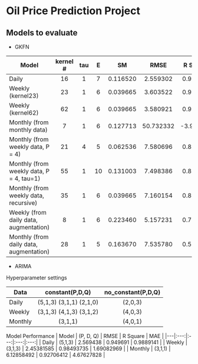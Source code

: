 # Oil Price Prediction Project


## Models to evaluate

-  GKFN

| Model  | kernel # | tau | E | SM |  RMSE | R Square |  MAE |
|---|:---:|:---:|:---:|:---:|:---:|:---:|:---:|
| Daily | 16 | 1 | 7 | 0.116520 | 2.559302 | 0.950088 | 1.372816 |
| Weekly (kernel23) | 23 | 1 | 6 | 0.039665 | 3.603522 | 0.967516 | 2.479014 |
| Weekly (kernel62) | 62 | 1 | 6 | 0.039665 | 3.580921  | 0.967922 | 2.483029 |
| Monthly (from monthly data) | 7 | 1 | 6 | 0.127713 | 50.732332 | -3.976902 | 36.233607 |
| Monthly (from weekly data, P = 4) | 21 | 4 | 5 | 0.062536 | 7.580696 | 0.856241 | 5.441237 |
| Monthly (from weekly data, P = 4, tau=1) | 55 | 1 | 10 | 0.131003 | 7.498386 | 0.859346 | 5.305326 |
| Monthly (from weekly data, recursive) | 35 | 1 | 6 | 0.039665 | 7.160154 | 0.871749 | 5.282052 | 
| Weekly (from daily data, augmentation) | 8 | 1 | 6 | 0.223460 | 5.157231 | 0.797327 | 3.303789 |
| Monthly (from daily data, augmentation) | 28 | 1 | 5 | 0.163670 | 7.535780  | 0.567268 | 5.051230 |

- ARIMA

Hyperparameter settings

| Data  | constant(P,D,Q) | no_constant(P,D,Q)|
|---|:---:|:---:|
| Daily | (5,1,3) (3,1,1) (2,1,0) | (2,0,3) |
| Weekly | (3,1,3) (4,1,3) (3,1,2) | (4,0,3) | 
| Monthly | (3,1,1) | (4,0,1) |


Model Performance
| Model  | (P, D, Q) | RMSE | R Square |  MAE |
|---|:---:|:---:|:---:|:---:|
| Daily | (5,1,3) | 2.569438 | 0.949691 | 0.9889141 |
| Weekly | (3,1,3) | 2.45381585 | 0.98493735 | 1.69082969 |
| Monthly | (3,1,1) | 6.12858492 | 0.92706412 | 4.67627828 |
